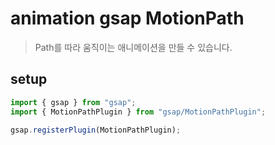 # animation gsap MotionPath

> Path를 따라 움직이는 애니메이션을 만들 수 있습니다.

## setup

```ts
import { gsap } from "gsap";
import { MotionPathPlugin } from "gsap/MotionPathPlugin";

gsap.registerPlugin(MotionPathPlugin);
```
